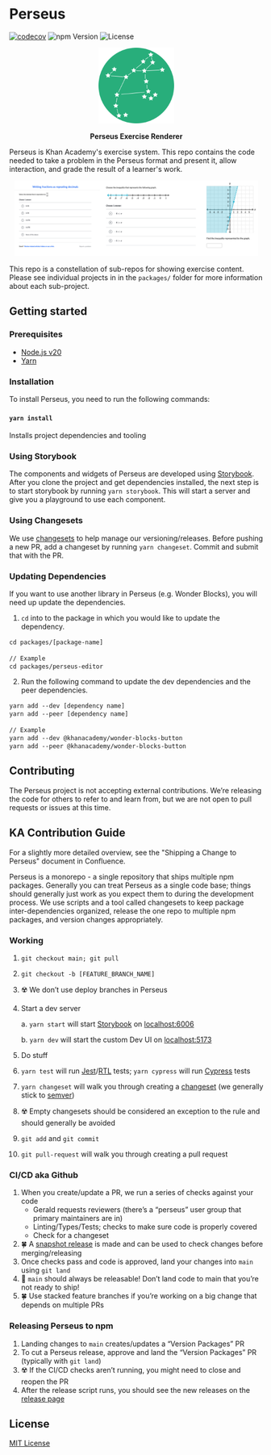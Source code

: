 # Perseus

[![codecov](https://codecov.io/gh/Khan/perseus/branch/main/graph/badge.svg)](https://codecov.io/gh/Khan/perseus)
![npm Version](https://img.shields.io/npm/v/@khanacademy/perseus)
![License](https://img.shields.io/github/license/Khan/perseus)

<p align="center"><img src="logo.png" alt="perseus logo" width="150px"/></p>

<p align="center"><strong>Perseus Exercise Renderer</strong></p>

Perseus is Khan Academy's exercise system. This repo contains the code needed to take a problem in the Perseus format and present it, allow interaction, and grade the result of a learner's work.

<p align="center"><img src="sample.png" alt="sample of Perseus in use" height="150px"/></p>

This repo is a constellation of sub-repos for showing exercise content. Please see individual projects in in the `packages/` folder for more information about each sub-project.

## Getting started

### Prerequisites

- [Node.js v20](https://nodejs.org/en/blog/announcements/v20-release-announce)
- [Yarn](https://yarnpkg.com/lang/en/docs/install/)

### Installation

To install Perseus, you need to run the following commands:

#### `yarn install`

Installs project dependencies and tooling

### Using Storybook

The components and widgets of Perseus are developed using [Storybook](https://github.com/storybookjs/storybook). After you clone the project and get dependencies installed, the next step is to start storybook by running `yarn storybook`. This will start a server and give you a playground to use each component.

### Using Changesets

We use [changesets](https://github.com/changesets/changesets) to help manage our versioning/releases. Before pushing a new PR, add a changeset by running `yarn changeset`. Commit and submit that with the PR.

### Updating Dependencies

If you want to use another library in Perseus (e.g. Wonder Blocks), you will need up update the dependencies.
1. `cd` into to the package in which you would like to update the dependency.
```
cd packages/[package-name]

// Example
cd packages/perseus-editor
```

2. Run the following command to update the dev dependencies and the peer dependencies.
```
yarn add --dev [dependency name]
yarn add --peer [dependency name]

// Example
yarn add --dev @khanacademy/wonder-blocks-button
yarn add --peer @khanacademy/wonder-blocks-button
```

## Contributing

The Perseus project is not accepting external contributions. We’re releasing the code for others to refer to and learn from, but we are not open to pull requests or issues at this time.

## KA Contribution Guide

For a slightly more detailed overview, see the "Shipping a Change to Perseus" document in Confluence.

Perseus is a monorepo - a single repository that ships multiple npm packages. Generally you can treat Perseus as a single code base; things should generally just work as you expect them to during the development process. We use scripts and a tool called changesets to keep package inter-dependencies organized, release the one repo to multiple npm packages, and version changes appropriately.

### Working

1. `git checkout main; git pull`
2. `git checkout -b [FEATURE_BRANCH_NAME]`
3. ☢️ We don’t use deploy branches in Perseus
4. Start a dev server

    a. `yarn start` will start [Storybook](https://storybook.js.org/) on [localhost:6006](http://localhost:6006)

    b. `yarn dev` will start the custom Dev UI on
    [localhost:5173](http://localhost:5173/)

5. Do stuff
6. `yarn test` will run [Jest](https://jestjs.io/)/[RTL](https://testing-library.com/docs/react-testing-library/intro/) tests; `yarn cypress` will run [Cypress](https://www.cypress.io/) tests
7. `yarn changeset` will walk you through creating a [changeset](https://github.com/changesets/changesets) (we generally stick to [semver](https://semver.org/))
8. ☢️ Empty changesets should be considered an exception to the rule and should generally be avoided
9. `git add` and `git commit`
10. `git pull-request` will walk you through creating a pull request

### CI/CD aka Github

1. When you create/update a PR, we run a series of checks against your code
    - Gerald requests reviewers (there’s a “perseus” user group that primary maintainers are in)
    - Linting/Types/Tests; checks to make sure code is properly covered
    - Check for a changeset
2. 🍀 A [snapshot release](https://github.com/changesets/changesets/blob/main/docs/snapshot-releases.md) is made and can be used to check changes before merging/releasing
3. Once checks pass and code is approved, land your changes into `main` using `git land`
4. 🚨 `main` should always be releasable! Don’t land code to main that you’re not ready to ship!
5. 🍀 Use stacked feature branches if you’re working on a big change that depends on multiple PRs

### Releasing Perseus to npm

1. Landing changes to `main` creates/updates a “Version Packages” PR
2. To cut a Perseus release, approve and land the “Version Packages” PR
   (typically with `git land`)
3. ☢️ If the CI/CD checks aren’t running, you might need to close and reopen the PR
4. After the release script runs, you should see the new releases on the [release page](https://github.com/Khan/perseus/releases)

## License

[MIT License](http://opensource.org/licenses/MIT)
